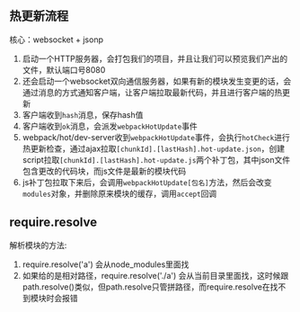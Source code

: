 ## 热更新流程
核心：websocket + jsonp
1. 启动一个HTTP服务器，会打包我们的项目，并且让我们可以预览我们产出的文件，默认端口号8080
2. 还会启动一个websocket双向通信服务器，如果有新的模块发生变更的话，会通过消息的方式通知客户端，让客户端拉取最新代码，并且进行客户端的热更新
3. 客户端收到`hash`消息，保存hash值
4. 客户端收到`ok`消息，会派发`webpackHotUpdate`事件
5. webpack/hot/dev-server收到`webpackHotUpdate`事件，会执行`hotCheck`进行热更新检查，通过ajax拉取`[chunkId].[lastHash].hot-update.json`，创建script拉取`[chunkId].[lastHash].hot-update.js`两个补丁包，其中json文件包含更改的代码块，而js文件是最新的模块代码
6. js补丁包拉取下来后，会调用`webpackHotUpdate[包名]`方法，然后会改变`modules`对象，并删除原来模块的缓存，调用`accept`回调

## require.resolve
解析模块的方法:
1. require.resolve('a') 会从node_modules里面找
2. 如果给的是相对路径，require.resolve('./a') 会从当前目录里面找，这时候跟path.resolve()类似，但path.resolve只管拼路径，而require.resolve在找不到模块时会报错